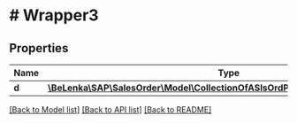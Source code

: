 # # Wrapper3

## Properties

Name | Type | Description | Notes
------------ | ------------- | ------------- | -------------
**d** | [**\BeLenka\SAP\SalesOrder\Model\CollectionOfASlsOrdPaymentPlanItemDetailsType**](CollectionOfASlsOrdPaymentPlanItemDetailsType.md) |  | [optional]

[[Back to Model list]](../../README.md#models) [[Back to API list]](../../README.md#endpoints) [[Back to README]](../../README.md)
